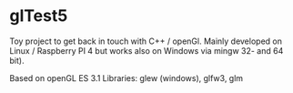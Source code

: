 # glTest5
Toy project to get back in touch with C++ / openGl.
Mainly developed on Linux / Raspberry PI 4 but works also on Windows via mingw 32- and 64 bit).

Based on openGL ES 3.1
Libraries: glew (windows), glfw3, glm
